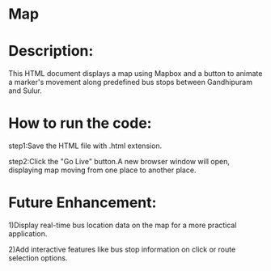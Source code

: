 # Map
# Description:
This HTML document displays a map using Mapbox and a button to animate a marker's movement along predefined bus stops between Gandhipuram and Sulur.

# How to run the code:
step1:Save the HTML file with .html extension.

step2:Click the "Go Live" button.A new browser window will open, displaying map moving from one place to another place.

# Future Enhancement:
1)Display real-time bus location data on the map for a more practical application.

2)Add interactive features like bus stop information on click or route selection options.
